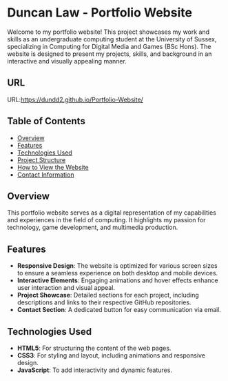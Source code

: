 # Duncan Law - Portfolio Website

Welcome to my portfolio website! This project showcases my work and skills as an undergraduate computing student at the University of Sussex, specializing in Computing for Digital Media and Games (BSc Hons). The website is designed to present my projects, skills, and background in an interactive and visually appealing manner.

## URL
URL:https://dundd2.github.io/Portfolio-Website/

## Table of Contents

- [Overview](#overview)
- [Features](#features)
- [Technologies Used](#technologies-used)
- [Project Structure](#project-structure)
- [How to View the Website](#how-to-view-the-website)
- [Contact Information](#contact-information)

## Overview

This portfolio website serves as a digital representation of my capabilities and experiences in the field of computing. It highlights my passion for technology, game development, and multimedia production.

## Features

- **Responsive Design**: The website is optimized for various screen sizes to ensure a seamless experience on both desktop and mobile devices.
- **Interactive Elements**: Engaging animations and hover effects enhance user interaction and visual appeal.
- **Project Showcase**: Detailed sections for each project, including descriptions and links to their respective GitHub repositories.
- **Contact Section**: A dedicated button for easy communication via email.

## Technologies Used

- **HTML5**: For structuring the content of the web pages.
- **CSS3**: For styling and layout, including animations and responsive design.
- **JavaScript**: To add interactivity and dynamic features.
